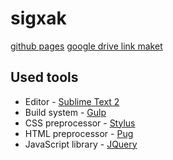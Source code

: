 # sigxak

[github pages](https://gitanon.github.io/sigxak/)
[google drive link maket](https://drive.google.com/file/d/0B4vWG1R5XXq5QVpyQ3BfVnlhVEU/view?usp=sharing)

## Used tools

* Editor - [Sublime Text 2](https://www.sublimetext.com/)
* Build system - [Gulp](http://gulpjs.com/)
* CSS preprocessor - [Stylus](http://stylus-lang.com/)
* HTML preprocessor - [Pug](http://jade-lang.com/)
* JavaScript library - [JQuery](http://jquery.com)
